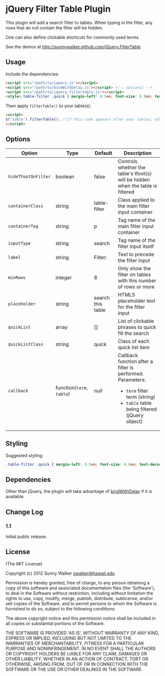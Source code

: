 # jQuery Filter Table Plugin

This plugin will add a search filter to tables. When typing in the filter, any rows that do not contain the filter will be hidden.

One can also define clickable shortcuts for commonly used terms.

See the demos at http://sunnywalker.github.com/jQuery.FilterTable

## Usage

Include the dependencies:

```html
<script src="/path/to/jquery.js"></script>
<script src="/path/to/bindWithDelay.js"></script> <!-- optional -->
<script src="/path/to/jquery.filtertable.js"></script>
<style>.table-filter .quick { margin-left: 0.5em; font-size: 0.8em; text-decoration: none; }</style> <!-- or put the styling in your stylesheet -->
```

Then apply `filterTable()` to your table(s):

```html
<script>
$('table').filterTable(); //if this code appears after your tables; otherwise, include it in your document.ready() code.
</script>
```

## Options

| Option | Type | Default | Description |
| ------ | ---- | ------- | ----------- |
| `hideTFootOnFilter` | boolean | false | Controls whether the table's tfoot(s) will be hidden when the table is filtered |
| `containerClass` | string | table-filter | Class applied to the main filter input container |
| `containerTag` | string | p | Tag name of the main filter input container |
| `inputType` | string | search | Tag name of the filter input itself |
| `label` | string | Filter: | Text to precede the filter input |
| `minRows` | integer | 8 | Only show the filter on tables with this number of rows or more |
| `placeholder` | string | search this table | HTML5 placeholder text for the filter input |
| `quickList` | array | [] | List of clickable phrases to quick fill the search |
| `quickListClass` | string | quick | Class of each quick list item |
| `callback` | function(`term`, `table`) | _null_ | Callback function after a filter is performed. Parameters: <ul><li><code>term</code> filter term (string)</li><li><code>table</code> table being filtered (jQuery object)</li></ul> |

## Styling

Suggested styling:

```css
.table-filter .quick { margin-left: 0.5em; font-size: 0.8em; text-decoration: none; }
```

## Dependencies

Other than jQuery, the plugin will take advantage of [bindWithDelay](https://github.com/bgrins/bindWithDelay) if it is available.

## Change Log

### 1.1

Initial public release.

## License

(The MIT License)

Copyright (c) 2012 Sunny Walker <swalker@hawaii.edu>

Permission is hereby granted, free of charge, to any person obtaining a copy of this software and associated documentation files (the 'Software'), to deal in the Software without restriction, including without limitation the rights to use, copy, modify, merge, publish, distribute, sublicense, and/or sell copies of the Software, and to permit persons to whom the Software is furnished to do so, subject to the following conditions:

The above copyright notice and this permission notice shall be included in all copies or substantial portions of the Software.

THE SOFTWARE IS PROVIDED 'AS IS', WITHOUT WARRANTY OF ANY KIND, EXPRESS OR IMPLIED, INCLUDING BUT NOT LIMITED TO THE WARRANTIES OF MERCHANTABILITY, FITNESS FOR A PARTICULAR PURPOSE AND NONINFRINGEMENT. IN NO EVENT SHALL THE AUTHORS OR COPYRIGHT HOLDERS BE LIABLE FOR ANY CLAIM, DAMAGES OR OTHER LIABILITY, WHETHER IN AN ACTION OF CONTRACT, TORT OR OTHERWISE, ARISING FROM, OUT OF OR IN CONNECTION WITH THE SOFTWARE OR THE USE OR OTHER DEALINGS IN THE SOFTWARE.
